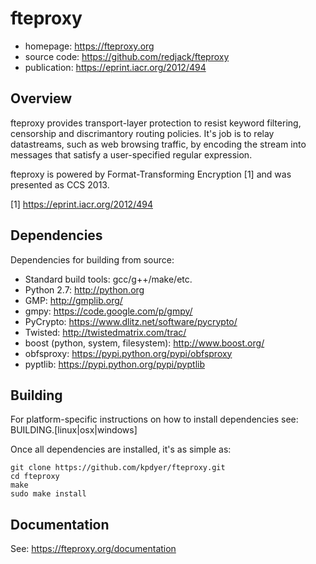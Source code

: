 fteproxy
========

* homepage: https://fteproxy.org
* source code: https://github.com/redjack/fteproxy
* publication: https://eprint.iacr.org/2012/494

Overview
--------

fteproxy provides transport-layer protection to resist keyword filtering, censorship and discrimantory routing policies.
It's job is to relay datastreams, such as web browsing traffic, by encoding the stream into messages that satisfy a user-specified regular expression. 

fteproxy is powered by Format-Transforming Encryption [1] and was presented as CCS 2013.

[1] https://eprint.iacr.org/2012/494

Dependencies
--------

Dependencies for building from source:
* Standard build tools: gcc/g++/make/etc.
* Python 2.7: http://python.org
* GMP: http://gmplib.org/
* gmpy: https://code.google.com/p/gmpy/
* PyCrypto: https://www.dlitz.net/software/pycrypto/
* Twisted: http://twistedmatrix.com/trac/
* boost (python, system, filesystem): http://www.boost.org/
* obfsproxy: https://pypi.python.org/pypi/obfsproxy
* pyptlib: https://pypi.python.org/pypi/pyptlib

Building
-----------

For platform-specific instructions on how to install dependencies see: BUILDING.[linux|osx|windows]

Once all dependencies are installed, it's as simple as:

```
git clone https://github.com/kpdyer/fteproxy.git
cd fteproxy
make
sudo make install
```

Documentation
-------------

See: https://fteproxy.org/documentation

